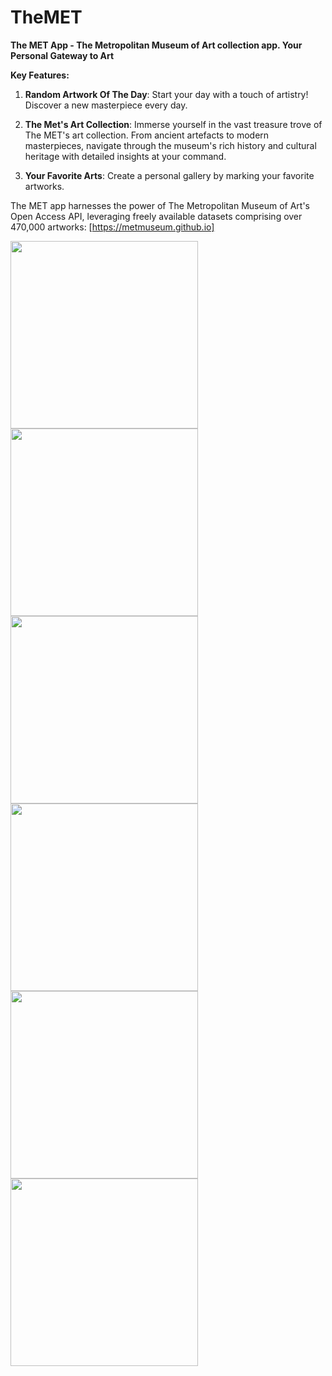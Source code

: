 # TheMET

**The MET App -  The Metropolitan Museum of Art collection app. Your Personal Gateway to Art**

**Key Features:**

1. **Random Artwork Of The Day**: Start your day with a touch of artistry! Discover a new masterpiece every day.

2. **The Met's Art Collection**: Immerse yourself in the vast treasure trove of The MET's art collection. From ancient artefacts to modern masterpieces, navigate through the museum's rich history and cultural heritage with detailed insights at your command.

3. **Your Favorite Arts**: Create a personal gallery by marking your favorite artworks. 

The MET app harnesses the power of The Metropolitan Museum of Art's Open Access API, leveraging freely available datasets comprising over 470,000 artworks: [https://metmuseum.github.io]

<img src="https://raw.githubusercontent.com/annabanani/TheMET/master/Design/MET_Icon.png" width="300">
<img src="https://raw.githubusercontent.com/annabanani/TheMET/master/Design/MET_Launch%20Screen.png" width="300">
<img src="https://raw.githubusercontent.com/annabanani/TheMET/master/Screenshots/6.7%20Random.png" width="300">
<img src="https://raw.githubusercontent.com/annabanani/TheMET/master/Screenshots/6.7%20Catalog.png" width="300">
<img src="https://raw.githubusercontent.com/annabanani/TheMET/master/Screenshots/6.7%20Favorite.png" width="300">
<img src="https://raw.githubusercontent.com/annabanani/TheMET/master/Screenshots/6.7%20Map.png" width="300">
